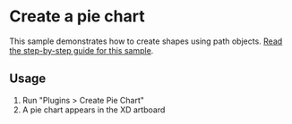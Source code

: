 # Create a pie chart

This sample demonstrates how to create shapes using path objects.
[Read the step-by-step guide for this sample](https://adobexdplatform.com/plugin-docs/tutorials/how-to-create-paths/).

## Usage

1. Run "Plugins > Create Pie Chart"
2. A pie chart appears in the XD artboard
